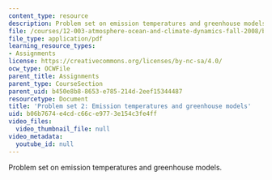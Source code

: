 ```yaml
---
content_type: resource
description: Problem set on emission temperatures and greenhouse models.
file: /courses/12-003-atmosphere-ocean-and-climate-dynamics-fall-2008/b06b7674e4cdc66ce9773e154c3fe4ff_homework2.pdf
file_type: application/pdf
learning_resource_types:
- Assignments
license: https://creativecommons.org/licenses/by-nc-sa/4.0/
ocw_type: OCWFile
parent_title: Assignments
parent_type: CourseSection
parent_uid: b450e8b8-8653-e785-214d-2eef15344487
resourcetype: Document
title: 'Problem set 2: Emission temperatures and greenhouse models'
uid: b06b7674-e4cd-c66c-e977-3e154c3fe4ff
video_files:
  video_thumbnail_file: null
video_metadata:
  youtube_id: null
---
```

Problem set on emission temperatures and greenhouse models.